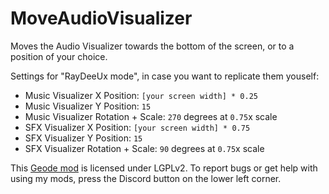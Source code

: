 # MoveAudioVisualizer

Moves the Audio Visualizer towards the bottom of the screen, or to a position of your choice.

Settings for "RayDeeUx mode", in case you want to replicate them youself:
- Music Visualizer X Position: `[your screen width] * 0.25`
- Music Visualizer Y Position: `15`
- Music Visualizer Rotation + Scale: `270` degrees at `0.75`x scale
- SFX Visualizer X Position: `[your screen width] * 0.75`
- SFX Visualizer Y Position: `15`
- SFX Visualizer Rotation + Scale: `90` degrees at `0.75`x scale

This [Geode mod](https://geode-sdk.org) is licensed under LGPLv2. To report bugs or get help with using my mods, press the Discord button on the lower left corner.
